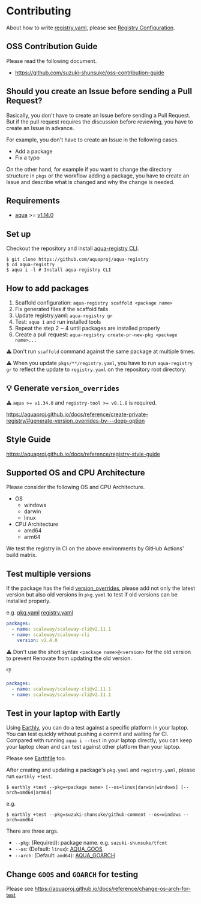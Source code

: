 # Contributing

About how to write [registry.yaml](registry.yaml), please see [Registry Configuration](https://aquaproj.github.io/docs/reference/registry-config).

## OSS Contribution Guide

Please read the following document.

- https://github.com/suzuki-shunsuke/oss-contribution-guide

## Should you create an Issue before sending a Pull Request?

Basically, you don't have to create an Issue before sending a Pull Request.
But if the pull request requires the discussion before reviewing, you have to create an Issue in advance.

For example, you don't have to create an Issue in the following cases.

- Add a package
- Fix a typo

On the other hand, for example if you want to change the directory structure in `pkgs` or the workflow adding a package,
you have to create an Issue and describe what is changed and why the change is needed.

## Requirements

- [aqua](https://aquaproj.github.io/docs/reference/install) >= [v1.14.0](https://github.com/aquaproj/aqua/releases/tag/v1.14.0)

## Set up

Checkout the repository and install [aqua-registry CLI](https://github.com/aquaproj/registry-tool).

```console
$ git clone https://github.com/aquaproj/aqua-registry
$ cd aqua-registry
$ aqua i -l # Install aqua-registry CLI
```

## How to add packages

1. Scaffold configuration: `aqua-registry scaffold <package name>`
1. Fix generated files if the scaffold fails
1. Update registry.yaml: `aqua-registry gr`
1. Test: `aqua i` and run installed tools
1. Repeat the step 2 ~ 4 until packages are installed properly
1. Create a pull request: `aqua-registry create-pr-new-pkg <package name>...`

:warning: Don't run `scaffold` command against the same package at multiple times.

:warning: When you update `pkgs/**/registry.yaml`, you have to run `aqua-registry gr` to reflect the update to `registry.yaml` on the repository root directory.

## :bulb: Generate `version_overrides`

:warning: `aqua >= v1.34.0` and `registry-tool >= v0.1.8` is required.

https://aquaproj.github.io/docs/reference/create-private-registry/#generate-version_overrides-by---deep-option

## Style Guide

https://aquaproj.github.io/docs/reference/registry-style-guide

## Supported OS and CPU Architecture

Please consider the following OS and CPU Architecture.

- OS
  - windows
  - darwin
  - linux
- CPU Architecture
  - amd64
  - arm64

We test the registry in CI on the above environments by GitHub Actions' build matrix.

## Test multiple versions

If the package has the field [version_overrides](https://aquaproj.github.io/docs/reference/registry-config#version_constraint-version_overrides),
please add not only the latest version but also old versions in `pkg.yaml` to test if old versions can be installed properly.

e.g. [pkg.yaml](pkgs/scaleway/scaleway-cli/pkg.yaml) [registry.yaml](pkgs/scaleway/scaleway-cli/registry.yaml)

```yaml
packages:
  - name: scaleway/scaleway-cli@v2.11.1
  - name: scaleway/scaleway-cli
    version: v2.4.0
```

:warning: Don't use the short syntax `<package name>@<version>` for the old version to prevent Renovate from updating the old version.

:thumbsdown:

```yaml
packages:
  - name: scaleway/scaleway-cli@v2.11.1
  - name: scaleway/scaleway-cli@v2.11.1
```

## Test in your laptop with Eartly

Using [Earthly](https://docs.earthly.dev/), you can do a test against a specific platform in your laptop.
You can test quickly without pushing a commit and waiting for CI.
Compared with running `aqua i --test` in your laptop directly, you can keep your laptop clean and can test against other platform than your laptop.

Please see [Earthfile](Earthfile) too.

After creating and updating a package's `pkg.yaml` and `registry.yaml`, please run `earthly +test`.

```console
$ earthly +test --pkg=<package name> [--os=linux|darwin|windows] [--arch=amd64|arm64]
```

e.g.

```console
$ earthly +test --pkg=suzuki-shunsuke/github-comment --os=windows --arch=amd64
```

There are three args.

- `--pkg`: (Required): package name. e.g. `suzuki-shunsuke/tfcmt`
- `--os`: (Default: `linux`): [AQUA_GOOS](https://aquaproj.github.io/docs/reference/change-os-arch-for-test)
- `--arch`: (Default: `amd64`): [AQUA_GOARCH](https://aquaproj.github.io/docs/reference/change-os-arch-for-test)

## Change `GOOS` and `GOARCH` for testing

Please see https://aquaproj.github.io/docs/reference/change-os-arch-for-test
